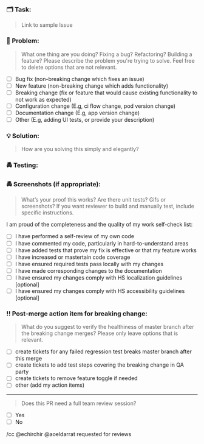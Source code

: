 ### 🗂 Task:

> Link to sample Issue

### 🤔 Problem:

> What one thing are you doing? Fixing a bug? Refactoring? Building a feature? Please describe the problem you're trying to solve. Feel free to delete options that are not relevant.

- [ ] Bug fix (non-breaking change which fixes an issue)
- [ ] New feature (non-breaking change which adds functionality)
- [ ] Breaking change (fix or feature that would cause existing functionality to not work as expected)
- [ ] Configuration change (E.g, ci flow  change, pod version change)
- [ ] Documentation change (E.g, app version change)
- [ ] Other (E.g, adding UI tests, or provide your description)

### 💡 Solution:

> How are you solving this simply and elegantly?

### 🚔 Testing:

### 🚔 Screenshots (if appropriate):

> What’s your proof this works? Are there unit tests? Gifs or screenshots? If you want reviewer to build and manually test, include specific instructions.

I am proud of the completeness and the quality of my work self-check list:
- [ ] I have performed a self-review of my own code
- [ ] I have commented my code, particularly in hard-to-understand areas
- [ ] I have added tests that prove my fix is effective or that my feature works
- [ ] I have increased or mastertain code coverage
- [ ] I have ensured required tests pass locally with my changes
- [ ] I have made corresponding changes to the documentation
- [ ] I have ensured my changes comply with HS localization guidelines [optional]
- [ ] I have ensured my changes comply with HS accessibility guidelines [optional]

### :bangbang: Post-merge action item for breaking change:

> What do you suggest to verify the healthiness of master branch after the breaking change merges? Please only leave options that is relevant.

- [ ] create tickets for any failed regression test breaks master branch after this merge
- [ ] create tickets to add test steps covering the breaking change in QA party
- [ ] create tickets to remove feature toggle if needed
- [ ] other (add my action items)

----

> Does this PR need a full team review session?

- [ ] Yes
- [ ] No

/cc @echirchir @aoeldarrat requested for reviews

